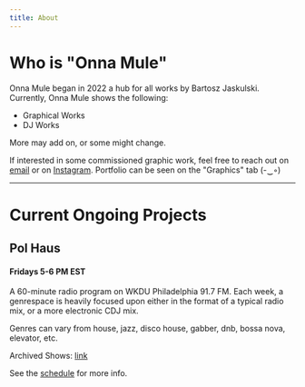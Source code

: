 ```yaml
---
title: About
---
```


# Who is "Onna Mule"
Onna Mule began in 2022 a hub for all works by Bartosz Jaskulski. Currently, Onna Mule shows the following:

- Graphical Works
- DJ Works

More may add on, or some might change.

If interested in some commissioned graphic work, feel free to reach out on [email](mailto::jaskula242@gmail.com) or on [Instagram](https://www.instagram.com/onna_mule.arts/). Portfolio can be seen on the "Graphics" tab (-‿◦)

---
# Current Ongoing Projects

## Pol Haus
#### Fridays 5-6 PM EST

A 60-minute radio program on WKDU Philadelphia 91.7 FM. Each week, a genrespace is heavily focused upon either in the format of a typical radio mix, or a more electronic CDJ mix.

Genres can vary from house, jazz, disco house, gabber, dnb, bossa nova, elevator, etc.

Archived Shows: [link](https://soundcloud.com/onna_mule)

See the [schedule](https://wkdu.org/winter2023) for more info.